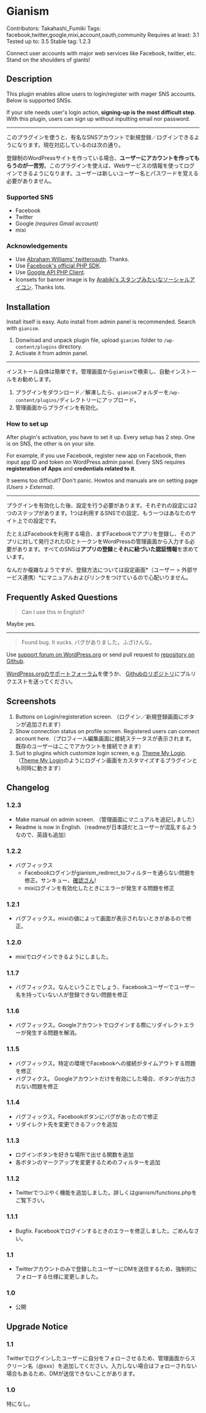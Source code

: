 #  Gianism 

Contributors: Takahashi_Fumiki
Tags: facebook,twitter,google,mixi,account,oauth,community
Requires at least: 3.1
Tested up to: 3.5
Stable tag: 1.2.3

Connect user accounts with major web services like Facebook, twitter, etc. Stand on the shoulders of giants!

##  Description 

This plugin enables allow users to login/register with mager SNS accounts. Below is supported SNSs.

If your site needs user's login action, **signing-up is the most difficult step**. With this plugin, users can sign up without inputting email nor password.

------------

このプラグインを使うと、有名なSNSアカウントで新規登録／ログインできるようになります。現在対応しているのは次の通り。

登録制のWordPressサイトを作っている場合、**ユーザーにアカウントを作ってもらうのが一苦労**。このプラグインを使えば、Webサービスの情報を使ってログインできるようになります。ユーザーは新しいユーザー名とパスワードを覚える必要がありません。

###  Supported SNS 

* Facebook
* Twitter
* Google *(requires Gmail account)*
* mixi

###  Acknowledgements  

* Use [Abraham Williams' twitteroauth](https://github.com/abraham/twitteroauth). Thanks.
* Use [Facebook's official PHP SDK](https://github.com/facebook/facebook-php-sdk). 
* Use [Google API PHP Client](http://code.google.com/p/google-api-php-client/).
* Iconsets for banner image is by [Arabiki's スタンプみたいなソーシャルアイコン](http://arabikinet.com/sns/sns10.html). Thanks lots.
 
##  Installation 

Install itself is easy. Auto install from admin panel is recommended. Search with `gianism`.

1. Donwload and unpack plugin file, upload `gianims` folder to `/wp-content/plugins` directory.
2. Activate it from admin panel.

-------------

インストール自体は簡単です。管理画面から`gianism`で検索し、自動インストールをお勧めします。

1. プラグインをダウンロード／解凍したら、`gianism`フォルダーを`/wp-content/plugins/`ディレクトリーにアップロード。
2. 管理画面からプラグインを有効化。

###  How to set up 

After plugin's activation, you have to set it up. Every setup has 2 step. One is on SNS, the other is on your site.

For example, if you use Facebook, register new app on Facebook, then input app ID and token on WordPress admin panel. Every SNS requires **registeration of Apps** and **credentials related to it**.

It seems too difficult? Don't panic. Howtos and manuals are on setting page *(Users > External)*.

-------------

プラグインを有効化した後、設定を行う必要があります。それぞれの設定には2つのステップがあります。1つは利用するSNSでの設定、もう一つはあなたのサイト上での設定です。

たとえばFacebookを利用する場合、まずFacebookでアプリを登録し、そのアプリに対して発行されたIDとトークンをWordPressの管理画面から入力する必要があります。すべてのSNSは**アプリの登録**と**それに紐づいた認証情報**を求めています。

なんだか複雑なようですが、登録方法については設定画面*（ユーザー > 外部サービス連携）*にマニュアルおよびリンクをつけているので心配いりません。

##  Frequently Asked Questions 

> Can I use this in English?

Maybe yes.

-----------------

> Found bug. It sucks.
> バグがありました。ふざけんな。

Use [support forum on WordPress.org](http://wordpress.org/support/plugin/gianism) or send pull request to [repository on Github](https://github.com/fumikito/Gianism/).

[WordPress.orgのサポートフォーラム](http://wordpress.org/support/plugin/gianism)を使うか、 [Githubのリポジトリ](https://github.com/fumikito/Gianism/)にプルリクエストを送ってください。


##  Screenshots 

1. Buttons on Login/registeration screen. （ログイン／新規登録画面にボタンが追加されます）
2. Show connection status on profile screen. Registered users can connect account here.（プロフィール編集画面に接続ステータスが表示されます。既存のユーザーはここでアカウントを接続できます）
3. Suit to plugins which customize login screen, e.g. [Theme My Login](http://wordpress.org/extend/plugins/theme-my-login/). （[Theme My Login](http://wordpress.org/extend/plugins/theme-my-login/)のようにログイン画面をカスタマイズするプラグインとも同時に動きます）

##  Changelog 

###  1.2.3 

* Make manual on admin screen. （管理画面にマニュアルを追記しました）
* Readme is now in English.（readmeが日本語だとユーザーが混乱するようなので、英語も追加）

###  1.2.2 

* バグフィックス
    * Facebookログインがgianism_redirect_toフィルターを通らない問題を修正。サンキュー、[確認さん](http://profiles.wordpress.org/horike/)!
    * mixiログインを有効化したときにエラーが発生する問題を修正

###  1.2.1 

* バグフィックス。mixiの値によって画面が表示されないときがあるので修正。

###  1.2.0 

* mixiでログインできるようにしました。

###  1.1.7 

* バグフィックス。なんということでしょう、Facebookユーザーでユーザー名を持っていない人が登録できない問題を修正

###  1.1.6 

* バグフィックス。Googleアカウントでログインする際にリダイレクトエラーが発生する問題を解消。

###  1.1.5  

* バグフィックス。特定の環境でFacebookへの接続がタイムアウトする問題を修正
* バグフィクス。 Googleアカウントだけを有効にした場合、ボタンが出力されない問題を修正

###  1.1.4 

* バグフィックス。Facebookボタンにバグがあったので修正
* リダイレクト先を変更できるフックを追加

###  1.1.3 

* ログインボタンを好きな場所で出せる関数を追加
* 各ボタンのマークアップを変更するためのフィルターを追加

###  1.1.2 

* Twitterでつぶやく機能を追加しました。詳しくはgianism/functions.phpをご覧下さい。

###  1.1.1 

* Bugfix. Facebookでログインするときのエラーを修正しました。ごめんなさい。

###  1.1 

* Twitterアカウントのみで登録したユーザーにDMを送信するため、強制的にフォローする仕様に変更しました。

###  1.0 

* 公開

##  Upgrade Notice 

###  1.1 

Twitterでログインしたユーザーに自分をフォローさせるため、管理画面からスクリーン名（@xxx）を追加してください。入力しない場合はフォローされない場合もあるため、DMが送信できないことがあります。

###  1.0 

特になし。
